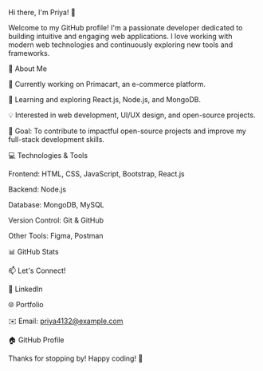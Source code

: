 Hi there, I'm Priya! 👋

Welcome to my GitHub profile! I'm a passionate developer dedicated to building intuitive and engaging web applications. I love working with modern web technologies and continuously exploring new tools and frameworks.

🚀 About Me

🔭 Currently working on Primacart, an e-commerce platform.

🌱 Learning and exploring React.js, Node.js, and MongoDB.

💡 Interested in web development, UI/UX design, and open-source projects.

🎯 Goal: To contribute to impactful open-source projects and improve my full-stack development skills.

💻 Technologies & Tools

Frontend: HTML, CSS, JavaScript, Bootstrap, React.js

Backend: Node.js

Database: MongoDB, MySQL

Version Control: Git & GitHub

Other Tools: Figma, Postman

📊 GitHub Stats 



📫 Let's Connect!

💼 LinkedIn

🌐 Portfolio

✉️ Email: priya4132@example.com

🏠 GitHub Profile

Thanks for stopping by! Happy coding! 🚀
